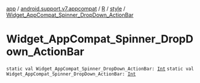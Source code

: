 [app](../../../index.md) / [android.support.v7.appcompat](../../index.md) / [R](../index.md) / [style](index.md) / [Widget_AppCompat_Spinner_DropDown_ActionBar](./-widget_-app-compat_-spinner_-drop-down_-action-bar.md)

# Widget_AppCompat_Spinner_DropDown_ActionBar

`static val Widget_AppCompat_Spinner_DropDown_ActionBar: `[`Int`](https://kotlinlang.org/api/latest/jvm/stdlib/kotlin/-int/index.html)
`static val Widget_AppCompat_Spinner_DropDown_ActionBar: `[`Int`](https://kotlinlang.org/api/latest/jvm/stdlib/kotlin/-int/index.html)